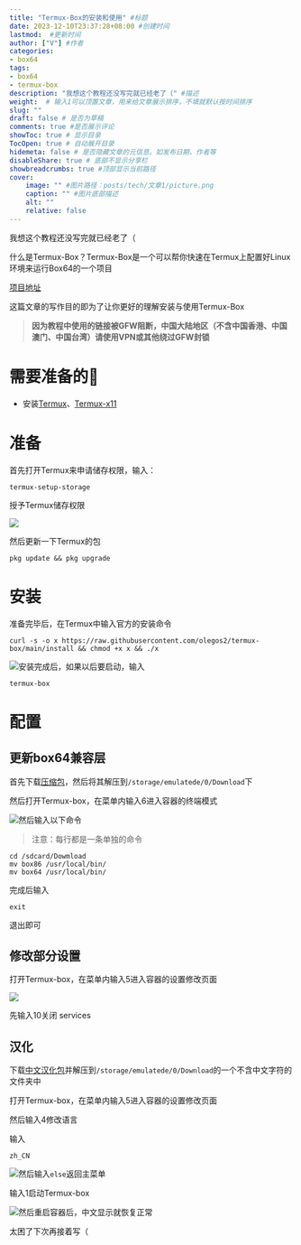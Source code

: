 ```yaml
---
title: "Termux-Box的安装和使用" #标题
date: 2023-12-10T23:37:28+08:00 #创建时间
lastmod:  #更新时间
author: ["V"] #作者
categories: 
- box64
tags: 
- box64
- termux-box
description: "我想这个教程还没写完就已经老了（" #描述
weight:  # 输入1可以顶置文章，用来给文章展示排序，不填就默认按时间排序
slug: ""
draft: false # 是否为草稿
comments: true #是否展示评论
showToc: true # 显示目录
TocOpen: true # 自动展开目录
hidemeta: false # 是否隐藏文章的元信息，如发布日期、作者等
disableShare: true # 底部不显示分享栏
showbreadcrumbs: true #顶部显示当前路径
cover:
    image: "" #图片路径：posts/tech/文章1/picture.png
    caption: "" #图片底部描述
    alt: ""
    relative: false
--- 
```


我想这个教程还没写完就已经老了（
<!--more-->



什么是Termux-Box？Termux-Box是一个可以帮你快速在Termux上配置好Linux环境来运行Box64的一个项目

[项目地址](https://github.com/olegos2/termux-box)

这篇文章的写作目的即为了让你更好的理解安装与使用Termux-Box

> **因为教程中使用的链接被GFW阻断，中国大陆地区（不含中国香港、中国澳门、中国台湾）请使用VPN或其他绕过GFW封锁**

# 需要准备的🤔

+   安装[Termux](https://f-droid.org/repo/com.termux_118.apk)、[Termux-x11](https://raw.githubusercontent.com/olegos2/termux-box/main/components/termux-x11-arm64-v8a-debug.apk)
    

# 准备

首先打开Termux来申请储存权限，输入：

```auto
termux-setup-storage
```

授予Termux储存权限

![](https://img.h2o-2.org/termux-box/termux-box-1.webp)

然后更新一下Termux的包

```auto
pkg update && pkg upgrade
```

# 安装

准备完毕后，在Termux中输入官方的安装命令

```auto
curl -s -o x https://raw.githubusercontent.com/olegos2/termux-box/main/install && chmod +x x && ./x
```

![](https://picshack.net/ib/3tfUU3zh5S.jpg)安装完成后，如果以后要启动，输入

```auto
termux-box
```

# 配置

## 更新box64兼容层

首先下载[压缩包](https://alist.vofficial233.com/d/Exagear%20%26%20box64/Box86%20Box64/termux-box%20box64droid%20%E9%83%A8%E5%88%86%E8%A1%A5%E4%B8%81/%E6%96%B0box64%E5%85%BC%E5%AE%B9%E5%B1%82.zip)，然后将其解压到`/storage/emulatede/0/Download`下

然后打开Termux-box，在菜单内输入6进入容器的终端模式

![](https://img.h2o-2.org/termux-box/termux-box-3.webp)然后输入以下命令

> 注意：每行都是一条单独的命令

```auto
cd /sdcard/Dowmload
mv box86 /usr/local/bin/
mv box64 /usr/local/bin/
```

完成后输入

```auto
exit
```

退出即可

## 修改部分设置

打开Termux-box，在菜单内输入5进入容器的设置修改页面

![](https://img.h2o-2.org/termux-box/termux-box-4.webp)

先输入10关闭 services

## 汉化

下载[中文汉化包](https://alist.vofficial233.com/d/Exagear%20%26%20box64/Box86%20Box64/termux-box%20box64droid%20%E9%83%A8%E5%88%86%E8%A1%A5%E4%B8%81/termux-box%E6%B1%89%E5%8C%96%20(1).zip)并解压到`/storage/emulatede/0/Download`的一个不含中文字符的文件夹中

打开Termux-box，在菜单内输入5进入容器的设置修改页面

然后输入4修改语言

输入

```auto
zh_CN
```

![](https://img.h2o-2.org/termux-box/termux-box-5.webp)然后输入`else`返回主菜单

输入1启动Termux-box

![](https://img.h2o-2.org/termux-box/termux-box-6.webp)然后重启容器后，中文显示就恢复正常

太困了下次再接着写（